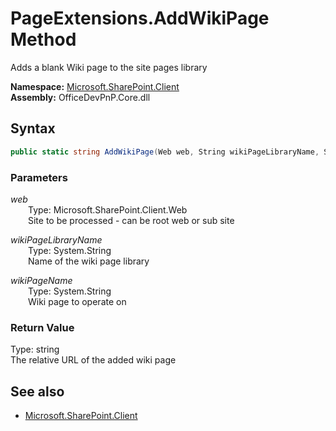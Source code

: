 # PageExtensions.AddWikiPage Method  
Adds a blank Wiki page to the site pages library  

**Namespace:** [Microsoft.SharePoint.Client](Microsoft.SharePoint.Client.md)  
**Assembly:** OfficeDevPnP.Core.dll  
## Syntax
```C#
public static string AddWikiPage(Web web, String wikiPageLibraryName, String wikiPageName)
```
### Parameters
*web*  
&emsp;&emsp;Type: Microsoft.SharePoint.Client.Web  
&emsp;&emsp;Site to be processed - can be root web or sub site  

*wikiPageLibraryName*  
&emsp;&emsp;Type: System.String  
&emsp;&emsp;Name of the wiki page library  

*wikiPageName*  
&emsp;&emsp;Type: System.String  
&emsp;&emsp;Wiki page to operate on  

### Return Value
Type: string  
The relative URL of the added wiki page

## See also
- [Microsoft.SharePoint.Client](Microsoft.SharePoint.Client.md)
